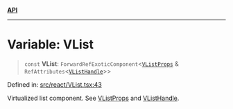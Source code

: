 [**API**](../../API.md)

***

# Variable: VList

> `const` **VList**: `ForwardRefExoticComponent`\<[`VListProps`](../interfaces/VListProps.md) & `RefAttributes`\<[`VListHandle`](../interfaces/VListHandle.md)\>\>

Defined in: [src/react/VList.tsx:43](https://github.com/inokawa/virtua/blob/e20a4f47afebc2fcd9b1badc4340caba09d9d952/src/react/VList.tsx#L43)

Virtualized list component. See [VListProps](../interfaces/VListProps.md) and [VListHandle](../interfaces/VListHandle.md).
